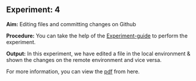 ## Experiment: 4

**Aim:** Editing files and committing changes on Github

**Procedure:** You can take the help of the [Experiment-guide](https://lms.cuchd.in/mod/page/view.php?id=1572475) to perform the experiment.

**Output:** In this experiment, we have edited a file in the local environment & shown the changes on the remote environment and vice versa.

For more information, you can view the [pdf](https://github.com/Tempestyash123456/practicals-in-Semester-4/blob/Git-and-Github/Exp4/22BDO10019_git_exp_four.pdf) from here.



